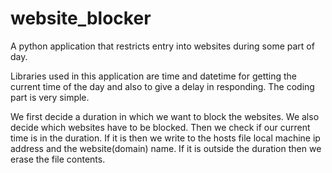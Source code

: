 # website_blocker
A python application that restricts entry into websites during some part of day.

Libraries used in this application are time and datetime for getting the current time of the day and also to give a delay in responding. The coding part is very simple.

We first decide a duration in which we want to block the websites. We also decide which websites have to be blocked. Then we check if our current time is in the duration. If it is then we write to the hosts file local machine ip address and the website(domain) name. If it is outside the duration then we erase the file contents.
